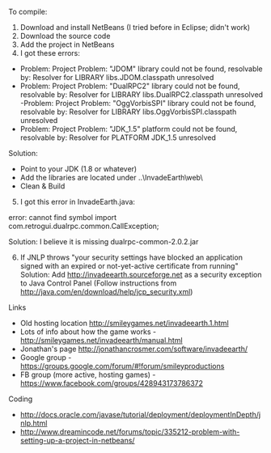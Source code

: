 To compile:

1. Download and install NetBeans (I tried before in Eclipse; didn't work)
2. Download the source code
3. Add the project in NetBeans
4. I got these errors:

- Problem: Project Problem: "JDOM" library could not be found, resolvable by: Resolver for LIBRARY libs.JDOM.classpath unresolved
- Problem: Project Problem: "DualRPC2" library could not be found, resolvable by: Resolver for LIBRARY libs.DualRPC2.classpath unresolved
-Problem: Project Problem: "OggVorbisSPI" library could not be found, resolvable by: Resolver for LIBRARY libs.OggVorbisSPI.classpath unresolved
- Problem: Project Problem: "JDK_1.5" platform could not be found, resolvable by: Resolver for PLATFORM JDK_1.5 unresolved

Solution:
- Point to your JDK (1.8 or whatever)
- Add the libraries are located under ..\InvadeEarth\web\
- Clean & Build

5. I got this error in InvadeEarth.java:

error: cannot find symbol import com.retrogui.dualrpc.common.CallException;

Solution: I believe it is missing dualrpc-common-2.0.2.jar

6. If JNLP throws "your security settings have blocked an application signed with an expired or not-yet-active certificate from running"
Solution: Add http://invadeearth.sourceforge.net as a security exception to Java Control Panel (Follow instructions from http://java.com/en/download/help/jcp_security.xml)



Links
* Old hosting location http://smileygames.net/invadeearth.1.html
* Lots of info about how the game works - http://smileygames.net/invadeearth/manual.html
* Jonathan's page http://jonathancrosmer.com/software/invadeearth/
* Google group - https://groups.google.com/forum/#!forum/smileyproductions
* FB group (more active, hosting games) - https://www.facebook.com/groups/428943173786372

Coding
* http://docs.oracle.com/javase/tutorial/deployment/deploymentInDepth/jnlp.html
* http://www.dreamincode.net/forums/topic/335212-problem-with-setting-up-a-project-in-netbeans/
